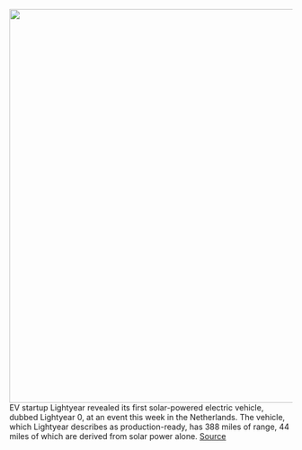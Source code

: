 <img src='https://cdn.vox-cdn.com/thumbor/xPk9h58FxS30utBwzLLMcnxHMYI=/0x0:3840x2560/1200x800/filters:focal(1613x973:2227x1587)/cdn.vox-cdn.com/uploads/chorus_image/image/70963856/Lightyear_0___The_global_premiere_of_the_world_s_first_solar_car___June_9_2022___01_4K.0.jpg' width='700px' /><br/>
EV startup Lightyear revealed its first solar-powered electric vehicle, dubbed Lightyear 0, at an event this week in the Netherlands. The vehicle, which Lightyear describes as production-ready, has 388 miles of range, 44 miles of which are derived from solar power alone.
<a href='https://www.theverge.com/2022/6/10/23162615/lightyear-solar-car-ev-range-specs-price'> Source <a/>